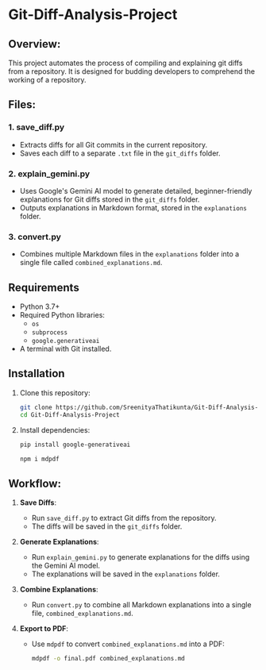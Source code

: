 # Git-Diff-Analysis-Project

## Overview:

This project automates the process of compiling and explaining git diffs from a repository. It is designed for budding developers to comprehend the working of a repository.

## Files:

### 1. save_diff.py
- Extracts diffs for all Git commits in the current repository.
- Saves each diff to a separate `.txt` file in the `git_diffs` folder.

### 2. explain_gemini.py
- Uses Google's Gemini AI model to generate detailed, beginner-friendly explanations for Git diffs stored in the `git_diffs` folder.
- Outputs explanations in Markdown format, stored in the `explanations` folder.

### 3. convert.py
- Combines multiple Markdown files in the `explanations` folder into a single file called `combined_explanations.md`.

## Requirements
- Python 3.7+
- Required Python libraries:
  - `os`
  - `subprocess`
  - `google.generativeai`
- A terminal with Git installed.

## Installation
1. Clone this repository:
   ```bash
   git clone https://github.com/SreenityaThatikunta/Git-Diff-Analysis-Project.git
   cd Git-Diff-Analysis-Project
   ```
2. Install dependencies:
   ```bash
   pip install google-generativeai
   ```
   ```bash
   npm i mdpdf
   ```


## Workflow:

1. **Save Diffs**:
   - Run `save_diff.py` to extract Git diffs from the repository.
   - The diffs will be saved in the `git_diffs` folder.

2. **Generate Explanations**:
   - Run `explain_gemini.py` to generate explanations for the diffs using the Gemini AI model.
   - The explanations will be saved in the `explanations` folder.

3. **Combine Explanations**:
   - Run `convert.py` to combine all Markdown explanations into a single file, `combined_explanations.md`.

4. **Export to PDF**:
   - Use `mdpdf` to convert `combined_explanations.md` into a PDF:
     ```bash
     mdpdf -o final.pdf combined_explanations.md
     ```
